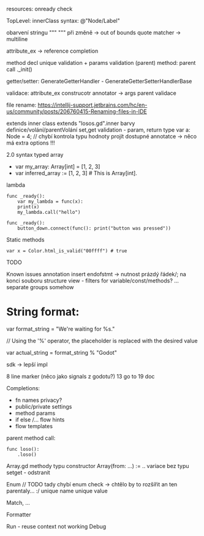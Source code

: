 resources: onready check

TopLevel: innerClass
syntax: @"Node/Label"

obarvení stringu """ """ při změně -> out of bounds
quote matcher -> multiline

attribute_ex -> reference completion

method decl unique validation + params validation (parent)
method: parent call ._init()

getter/setter:
GenerateGetterHandler - GenerateGetterSetterHandlerBase

validace: attribute_ex
construcotr annotator -> args parent validace

file rename:
https://intellij-support.jetbrains.com/hc/en-us/community/posts/206760415-Renaming-files-in-IDE

extends inner class extends "losos.gd".inner
barvy definice/volání/parentVolání
set,get validation - param, return type
var a: Node = 4; // chybí kontrola typu hodnoty
projít dostupné annotatce -> něco má extra options !!!


2.0 syntax
typed array
- var my_array: Array[int] = [1, 2, 3]
- var inferred_array := [1, 2, 3] # This is Array[int].



lambda
```
func _ready():
    var my_lambda = func(x):
    print(x)
    my_lambda.call("hello")
```
```
func _ready():
    button_down.connect(func(): print("button was pressed"))
```

Static methods
```
var x = Color.html_is_valid("00ffff") # true
```

TODO

Known issues
annotation insert
endofstmt -> nutnost prázdý řádek/; na konci souboru
structure view - filters for variable/const/methods? ... separate groups somehow

# String format:
var format_string = "We're waiting for %s."

// Using the '%' operator, the placeholder is replaced with the desired value

var actual_string = format_string % "Godot"


sdk -> lepší impl

8 line marker (něco jako signals z godotu?)
13 go to
19 doc

Completions:
- fn names privacy?
- public/private settings
- method params
- if else /...  flow hints
- flow templates

parent method call:
```
func loso():
    .loso()
```




Array.gd
methody typu constructor Array(from: ...)
:=  .. variace bez typu
setget - odstranit


Enum
// TODO tady chybí enum check -> chtělo by to rozšířit an ten parentaly... :/
unique name
unique value

Match, ...

Formatter

Run - reuse context not working
Debug
